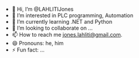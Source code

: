 - 👋 Hi, I’m @LAHLITIJones
- 👀 I’m interested in PLC programming, Automation
- 🌱 I’m currently learning .NET and Python
- 💞️ I’m looking to collaborate on ...
- 📫 How to reach me jones.lahliti@gmail.com.
- 😄 Pronouns: he, him
- ⚡ Fun fact: ...

<!---
LAHLITIJones/LAHLITIJones is a ✨ special ✨ repository because its `README.md` (this file) appears on your GitHub profile.
You can click the Preview link to take a look at your changes.
--->
